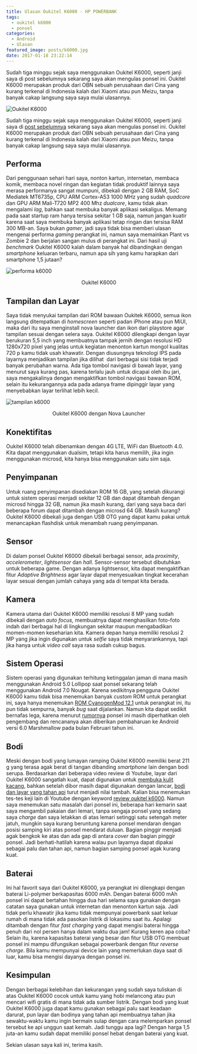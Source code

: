 ```yaml
---
title: Ulasan Oukitel K6000 - HP POWERBANK
tags:
  - oukitel k6000
  - ponsel
categories:
  - Android
  - Ulasan
featured_image: posts/k6000.jpg
date: 2017-01-18 23:22:14
---
```


Sudah tiga minggu sejak saya menggunakan Oukitel K6000, seperti janji saya di post sebelumnya sekarang saya akan mengulas ponsel ini. Oukitel K6000 merupakan produk dari OBN sebuah perusahaan dari Cina yang kurang terkenal di Indonesia kalah dari Xiaomi atau pun Meizu, tanpa banyak cakap langsung saya saya mulai ulasannya.

<!-- more -->

![Oukitel K6000](/images/k6000/k6000.jpg)

Sudah tiga minggu sejak saya menggunakan Oukitel K6000, seperti janji saya di [post sebelumnya](https://chamelemon.wordpress.com/2017/01/04/beli-hp-baru-di-toko-daring-dikirim-dari-mancanegara) sekarang saya akan mengulas ponsel ini. Oukitel K6000 merupakan produk dari OBN sebuah perusahaan dari Cina yang kurang terkenal di Indonesia kalah dari Xiaomi atau pun Meizu, tanpa banyak cakap langsung saya saya mulai ulasannya.

## Performa

Dari penggunaan sehari hari saya, nonton kartun, internetan, membaca komik, membaca novel ringan dan kegiatan tidak produktif lainnya saya merasa performanya sangat mumpuni, dibekali dengan 2 GB RAM, SoC Mediatek MT6735p, CPU ARM Cortex-A53 1000 MHz yang sudah _quadcore_ dan GPU ARM Mali-T720 MP2 400 Mhz _dualcore_, kamu tidak akan mengalami _lag_, bahkan saat membuka banyak aplikasi sekaligus. Memang pada saat startup ram hanya tersisa sekitar 1 GB saja, namun jangan kuatir karena saat saya membuka banyak aplikasi tetap ringan dan tersisa RAM 300 MB-an. Saya bukan _gamer_, jadi saya tidak bisa memberi ulasan mengenai performa _gaming_ perangkat ini, namun saya memainkan Plant vs Zombie 2 dan berjalan sangan mulus di perangkat ini. Dari hasil uji _benchmark_ Oukitel K6000 kalah dalam banyak hal dibandingkan dengan _smartphone_ keluaran terbaru, namun apa sih yang kamu harapkan dari smartphone 1,5 jutaan?  

![performa k6000](/images/k6000/performa-k6000.png)
<div align="center">
<p>Oukitel K6000</p>
</div>

## Tampilan dan Layar

Saya tidak menyukai tampilan dari ROM bawaan Oukitek K6000, semua ikon langsung ditempatkan di _homescreen_ seperti padan iPhone atau pun MiUI, maka dari itu saya menginstall nova launcher dan ikon dari playstore agar tampilan sesuai dengan selera saya. Oukitel K6000 dilengkapi dengan layar berukuran 5,5 inch yang membuatnya tampak jernih dengan resolusi HD 1280x720 pixel yang jelas untuk kegiatan menonton kartun mongol kualitas 720 p kamu tidak usah khawatir. Dengan diusungnya teknologi IPS pada layarnya menjadikan tampilan jika dilihat  dari berbagai sisi tidak terjadi banyak perubahan warna. Ada tiga tombol navigasi di bawah layar, yang menurut saya kurang pas, karena terlalu jauh untuk dicapai oleh ibu jari, saya mengakalinya dengan mengaktifkan tombol navigasi bawaan ROM, selain itu kekurangannya ada pada adanya frame dipinggir layar yang menyebabkan layar terlihat lebih kecil.

![tampilan k6000](/images/k6000/k6000-with-nova.png)
<div align="center">
<p>Oukitel K6000 dengan Nova Launcher</p>
</div>

## Konektifitas

Oukitel K6000 telah dibenamkan dengan 4G LTE, WiFi dan Bluetooth 4.0. Kita dapat menggunakan dualsim, tetapi kita harus memilih, jika ingin menggunakan microsd, kita hanya bisa menggunakan satu sim saja.  

## Penyimpanan

Untuk ruang penyimpanan disediakan ROM 16 GB, yang setelah dikurangi untuk sistem operasi menjadi sekitar 12 GB dan dapat ditambah dengan microsd hingga 32 GB, namun jika masih kurang, dari yang saya baca dari beberapa forum dapat ditambah dengan microsd 64 GB. Masih kurang? Oukitel K6000 dibekali juga dengan USB OTG yang dapat kamu pakai untuk menancapkan flashdisk untuk menambah ruang penyimpanan.  

## Sensor

Di dalam ponsel Oukitel K6000 dibekali berbagai sensor, ada _proximity_, _accelerometer_, _lightsensor_ dan _hall_. Sensor-sensor tersebut dibutuhkan untuk beberapa game. Dengan adanya lightsensor, kita dapat mengaktifkan fitur _Adaptive Brightness_ agar layar dapat menyesuaikan tingkat kecerahan layar sesuai dengan jumlah cahaya yang ada di tempat kita berada.  

## Kamera

Kamera utama dari Oukitel K6000 memiliki resolusi 8 MP yang sudah dibekali dengan _auto focus,_ membuatnya dapat menghasilkan foto-foto indah dari berbagai hal di lingkungan sekitar maupun mengabadikan momen-momen keseharian kita. Kamera depan hanya memiliki resolusi 2 MP yang jika ingin digunakan untuk _selfie_ saya tidak menyarankannya, tapi jika hanya untuk _video call_ saya rasa sudah cukup bagus.

## Sistem Operasi

Sistem operasi yang digunakan terhitung ketinggalan jaman di mana masih menggunakan Android 5.0 Lollipop saat ponsel sekarang telah menggunakan Android 7.0 Nougat. Karena sedikitnya pengguna Oukitel K6000 kamu tidak bisa menemukan banyak _custom_ ROM untuk perangkat ini, saya hanya menemukan [ROM CyanogenMod 12.1](https://forum.xda-developers.com/android/general/oukitel-k6000-cm12-1-rom-flash-guide-t3279458) untuk perangkat ini, itu pun tidak sempurna, banyak _bug_ saat dijalankan. Namun kita dapat sedikit bernafas lega, karena menurut [rumornya](http://www.gadgetsacademy.com/android-60-marshmallow-update-for-oukitel-k10000-k6000-and-k4000-release-date-details/) ponsel ini masih diperhatikan oleh pengembang dan rencananya akan diberikan pembaharuan ke Android versi 6.0 Marshmallow pada bulan Februari tahun ini.  

## Bodi

Meski dengan bodi yang lumayan ramping Oukitel K6000 memiliki berat 211 g yang terasa agak berat di tangan dibanding _smartphone_ lain dengan bodi serupa. Berdasarkan dari beberapa video review di Youtube, layar dari Oukitel K6000 sangatlah kuat, dapat digunakan untuk [membuka kulit kacang](https://youtu.be/cyrD3WUmmWc?t=225), bahkan setelah dibor masih dapat digunakan dengan lancar, [bodi dan layar yang tahan api](https://www.youtube.com/watch?v=m5Zadv6p_u4) turut menjadi nilai tambah. Kalian bisa menemukan tes-tes keji lain di Youtube dengan keyword [review oukitel k6000](https://www.youtube.com/results?search_query=oukitel+k6000). Namun saya menemukan satu masalah dari ponsel ini, beberapa hari kemarin saat saya mengambil pakaian dari lemari, tanpa sengaja ponsel yang sedang saya _charge_ dan saya letakkan di atas lemari setinggi satu setengah meter jatuh, mungkin saya kurang beruntung karena ponsel mendaran dengan posisi samping kiri atas ponsel mendarat duluan. Bagian pinggir menjadi agak bengkok ke atas dan ada gap di antara _cover_ dan bagian pinggir ponsel. Jadi berhati-hatilah karena walau pun layarnya dapat dipakai sebagai palu dan tahan api, namun bagian samping ponsel agak kurang kuat.  

## Baterai

Ini hal favorit saya dari Oukitel K6000, ya perangkat ini dilengkapi dengan baterai Li-polymer berkapasitas 6000 mAh. Dengan baterai 6000 mAh ponsel ini dapat bertahan hingga dua hari selama saya gunakan dengan catatan saya gunakan untuk internetan dan menonton kartun saja. Jadi tidak perlu khawatir jika kamu tidak mempunyai powerbank saat keluar rumah di mana tidak ada pasokan listrik di lokasimu saat itu. Apalagi ditambah dengan fitur _fast charging_ yang dapat mengisi baterai hingga penuh dari nol persen hanya dalam waktu dua jam! Kurang keren apa coba? Selain itu, karena kapasitas baterai yang besar dan fitur USB OTG membuat ponsel ini mampu difungsikan sebagai powerbank dengan fitur _reverse charge_. Bila kamu mempunyai device lain yang memerlukan daya saat di luar, kamu bisa mengisi dayanya dengan ponsel ini.  

## Kesimpulan

Dengan berbagai kelebihan dan kekurangan yang sudah saya tuliskan di atas Oukitel K6000 cocok untuk kamu yang hobi melancong atau pun mencari wifi gratis di mana tidak ada sumber listrik. Dengan bodi yang kuat Oukitel K6000 juga dapat kamu gunakan sebagai palu saat keadaan darurat, pun layar dan bodinya yang tahan api membuatnya tahan jika sewaktu-waktu kamu ingin bermain sulap dengan cara melemparkan ponsel tersebut ke api unggun saat kemah. Jadi tunggu apa lagi? Dengan harga 1,5 juta-an kamu sudah dapat memiliki ponsel hebat dengan baterai yang kuat. 

Sekian ulasan saya kali ini, terima kasih.
